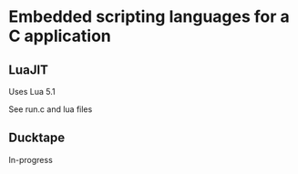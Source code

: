 # Embedded scripting languages for a C application

## LuaJIT

Uses Lua 5.1

See run.c and lua files

## Ducktape

In-progress
